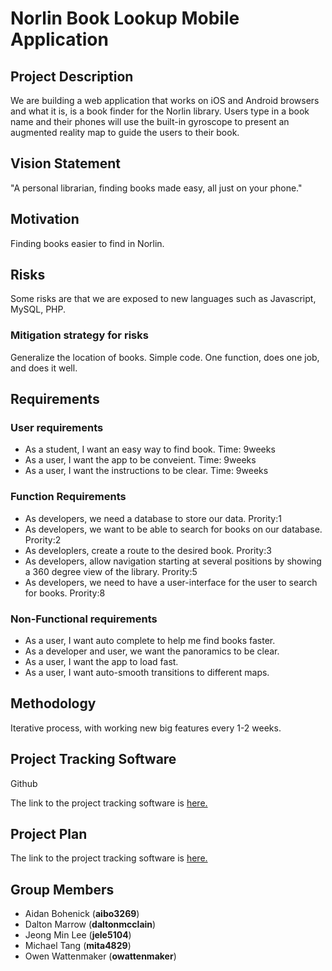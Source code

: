 # Norlin Book Lookup Mobile Application


## Project Description

We are building a web application that works on iOS and Android browsers and what it is, is a book finder for the Norlin library. Users type in a book name and their phones will use the built-in gyroscope to present an augmented reality map to guide the users to their book.


## Vision Statement 

"A personal librarian, finding books made easy, all just on your phone."

## Motivation

Finding books easier to find in Norlin. 

## Risks

Some risks are that we are exposed to new languages such as Javascript, MySQL, PHP.

### Mitigation strategy for risks

Generalize the location of books. Simple code. One function, does one job, and does it well. 

## Requirements

### User requirements
- As a student, I want an easy way to find book. Time: 9weeks
- As a user, I want the app to be conveient. Time: 9weeks
- As a user, I want the instructions to be clear. Time: 9weeks

### Function Requirements
- As developers, we need a database to store our data. Prority:1
- As developers, we want to be able to search for books on our database. Prority:2
- As developlers, create a route to the desired book. Prority:3
- As developers, allow navigation starting at several positions by showing a 360 degree view of the library. Prority:5
- As developers, we need to have a user-interface for the user to search for books. Prority:8

### Non-Functional requirements
- As a user, I want auto complete to help me find books faster. 
- As a developer and user, we want the panoramics to be clear. 
- As a user, I want the app to load fast. 
- As a user, I want auto-smooth transitions to different maps. 


## Methodology

Iterative process, with working new big features every 1-2 weeks.



## Project Tracking Software

Github

The link to the project tracking software is [here.](https://github.com/mita4829/Project3308.git)


## Project Plan

The link to the project tracking software is [here.](https://github.com/mita4829/Project3308.git)



## Group Members

- Aidan Bohenick (**aibo3269**)
- Dalton Marrow (**daltonmcclain**)
- Jeong Min Lee (**jele5104**)
- Michael Tang (**mita4829**)
- Owen Wattenmaker (**owattenmaker**)
